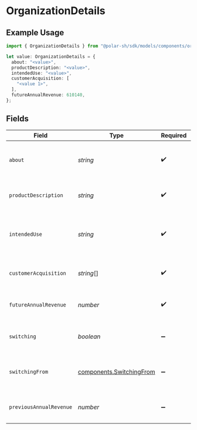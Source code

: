 # OrganizationDetails

## Example Usage

```typescript
import { OrganizationDetails } from "@polar-sh/sdk/models/components/organizationdetails.js";

let value: OrganizationDetails = {
  about: "<value>",
  productDescription: "<value>",
  intendedUse: "<value>",
  customerAcquisition: [
    "<value 1>",
  ],
  futureAnnualRevenue: 610140,
};
```

## Fields

| Field                                                                | Type                                                                 | Required                                                             | Description                                                          |
| -------------------------------------------------------------------- | -------------------------------------------------------------------- | -------------------------------------------------------------------- | -------------------------------------------------------------------- |
| `about`                                                              | *string*                                                             | :heavy_check_mark:                                                   | Brief information about you and your business.                       |
| `productDescription`                                                 | *string*                                                             | :heavy_check_mark:                                                   | Description of digital products being sold.                          |
| `intendedUse`                                                        | *string*                                                             | :heavy_check_mark:                                                   | How the organization will integrate and use Polar.                   |
| `customerAcquisition`                                                | *string*[]                                                           | :heavy_check_mark:                                                   | Main customer acquisition channels.                                  |
| `futureAnnualRevenue`                                                | *number*                                                             | :heavy_check_mark:                                                   | Estimated revenue in the next 12 months                              |
| `switching`                                                          | *boolean*                                                            | :heavy_minus_sign:                                                   | Switching from another platform?                                     |
| `switchingFrom`                                                      | [components.SwitchingFrom](../../models/components/switchingfrom.md) | :heavy_minus_sign:                                                   | Which platform the organization is migrating from.                   |
| `previousAnnualRevenue`                                              | *number*                                                             | :heavy_minus_sign:                                                   | Revenue from last year if applicable.                                |